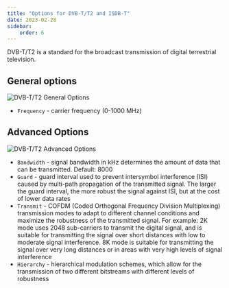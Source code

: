```yaml
---
title: "Options for DVB-T/T2 and ISDB-T"
date: 2023-02-28
sidebar:
    order: 6
---
```


DVB-T/T2 is a standard for the broadcast transmission of digital terrestrial television.

## General options

![DVB-T/T2 General Options](https://cdn.cesbo.com/help/astra/receiving/dvb/t/general.png)

- `Frequency` - carrier frequency (0-1000 MHz)

## Advanced Options

![DVB-T/T2 Advanced Options](https://cdn.cesbo.com/help/astra/receiving/dvb/t/advanced.png)

- `Bandwidth` - signal bandwidth in kHz determines the amount of data that can be transmitted. Default: 8000
- `Guard` - guard interval used to prevent intersymbol interference (ISI) caused by multi-path propagation of the transmitted signal. The larger the guard interval, the more robust the signal against ISI, but at the cost of lower data rates
- `Transmit` - COFDM (Coded Orthogonal Frequency Division Multiplexing) transmission modes to adapt to different channel conditions and maximize the robustness of the transmitted signal. For example: 2K mode uses 2048 sub-carriers to transmit the digital signal, and is suitable for transmitting the signal over short distances with low to moderate signal interference. 8K mode is suitable for transmitting the signal over very long distances or in areas with very high levels of signal interference
- `Hierarchy` - hierarchical modulation schemes, which allow for the transmission of two different bitstreams with different levels of robustness
